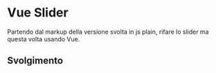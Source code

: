 Vue Slider
===
Partendo dal markup della versione svolta in js plain, rifare lo slider ma questa volta usando Vue.
## Svolgimento
